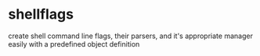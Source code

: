 # shellflags
create shell command line flags, their parsers, and it's appropriate manager easily with a predefined object definition
